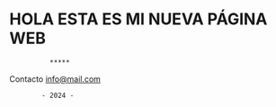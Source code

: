 # HOLA ESTA ES MI NUEVA PÁGINA WEB

              *****

Contacto
info@mail.com

            - 2024 -
